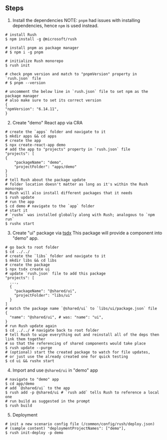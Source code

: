 ## Steps

1. Install the dependencies
   NOTE: `pnpm` had issues with installing dependencies, hence `npm` is used instead.

```shell
# install Rush
$ npm install -g @microsoft/rush

# install pnpm as package manager
# $ npm i -g pnpm

# initialize Rush monorepo
$ rush init

# check pnpm version and match to "pnpmVersion" property in `rush.json` file
# $ pnpm --version

# uncomment the below line in `rush.json` file to set npm as the package manager
# also make sure to set its correct version
{
"npmVersion": "6.14.11",
}
```

2. Create "demo" React app via CRA

```shell
# create the `apps` folder and navigate to it
$ mkdir apps && cd apps
# create the app
$ npx create-react-app demo
# add the app to "projects" property in `rush.json` file
"projects": [
{
    "packageName": "demo",
    "projectFolder": "apps/demo"
}
]
# tell Rush about the package update
# folder location doesn't matter as long as it's within the Rush monorepo
# Rush will also install different packages that it needs
$ rush update
# run the app
$ cd demo # navigate to the `app` folder
# start it
# `rushx` was installed globally along with Rush; analogous to `npm run`
$ rushx start
```

3. Create "ui" package via [tsdx](https://github.com/formium/tsdx)
   This package will provide a component into "demo" app.

```shell
# go back to root folder
$ cd ../../
# create the `libs` folder and navigate to it
$ mkdir libs && cd libs
# create the package
$ npx tsdx create ui
# update `rush.json` file to add this package
"projects": [
  ...,
  {
    "packageName": "@shared/ui",
    "projectFolder": "libs/ui"
  }
]
# match the package name `@shared/ui` to `libs/ui/package.json` file
{
  "name": "@shared/ui", # was: "name": "ui",
}
# run Rush update again
$ cd ../../ # navigate back to root folder
# tell Rush to wipe everything out and reinstall all of the deps then link them together
# so that the referencing of shared components would take place
$ rush update --purge
# (optional) start the created package to watch for file updates,
# or just use the already created one for quick testing
$ cd ui && rushx start
```

4. Import and use `@shared/ui` in "demo" app

```shell
# navigate to "demo" app
$ cd app/demo
# add `@shared/ui` to the app
$ rush add -p @shared/ui # `rush add` tells Rush to reference a local one
# run build as suggested in the prompt
$ rush build
```

5. Deployment

```shell
# init a new scenario config file (/common/config/rush/deploy.json)
# (sample content) "deploymentProjectNames": ["demo"],
$ rush init-deploy -p demo
```
